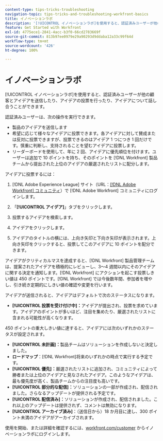 ```yaml
---
content-type: tips-tricks-troubleshooting
navigation-topic: tips-tricks-and-troubleshooting-workfront-basics
title: イノベーションラボ
description: '[!UICONTROL イノベーションラボ]を使用すると、認証済みユーザーが他の顧客とアイデアを送信したり、アイデアの投票を行ったり、アイデアについて話し合うことができます。'
feature: Get Started with Workfront
exl-id: 4775ece1-2841-4acc-b3f0-66cd2783669f
source-git-commit: 813b97ee0979e29a90293d9ddaba12a33c99f64d
workflow-type: tm+mt
source-wordcount: '426'
ht-degree: 100%

---
```


# イノベーションラボ

[!UICONTROL イノベーションラボ]を使用すると、認証済みユーザーが他の顧客とアイデアを送信したり、アイデアの投票を行ったり、アイデアについて話し合うことができます。

認証済みユーザーは、次の操作を実行できます。

* 製品のアイデアを送信します
* 希望に応じて様々なアイデアに投票できます。各アイデアに対して賛成または反対に投票できますが、投票できるのはアイデア 1 つにつき 1 回だけです。慎重に判断し、支持されることを望むアイデアに投票します。
* リーダーボードを使用して、年に 2 回、アイデアに優先順位を付けます。ユーザーは追加で 10 ポイントを持ち、そのポイントを [!DNL Workfront] 製品チームから提出された上位のアイデアの厳選されたリストに配分します。

アイデアに投票するには：

1. [!DNL Adobe Experience League] サイト（URL：[[!DNL Adobe Workfront]  コミュニティ](https://experienceleaguecommunities.adobe.com/t5/workfront/ct-p/workfront?profile.language=ja)）で [!DNL Adobe Workfront] コミュニティにログインします。

1. 「**[!UICONTROL アイデア]**」タブをクリックします。

1. 投票するアイデアを検索します。
1. アイデアをクリックします。
1. アイデアのタイトルの横には、上向き矢印と下向き矢印が表示されます。上向き矢印をクリックすると、投票してこのアイデアに 10 ポイントを配分できます。

アイデアがクリティカルマスを達成すると、[!DNL Workfront] 製品管理チームは、提案されたアイデアを積極的にレビューし、3～4 週間以内にそのアイデアに関する決定を通知します。[!DNL Workfront] にアクションを起こす投票しきい値は 450 ポイントです。[!DNL Workfront] では今後数年間、参加者を増やし、引き続き定期的にしきい値の確認や変更を行います。

アイデアが送信されると、アイデアはデフォルトで次のステータスになります。

* **[!UICONTROL 投票を受け付け中]：**&#x200B;アイデアが提出され、投票を求めています。アイデアのポイントが多いほど、注目を集めたり、厳選されたリストに含まれる可能性が高くなります。

450 ポイントの重大しきい値に達すると、アイデアには次のいずれかのステータスが設定されます。

* **[!UICONTROL 未計画]：**&#x200B;製品チームはソリューションを作成しないと決定しました。
* **ロードマップ**：[!DNL Workfront]将来のいずれかの時点で実行する予定です。
* **[!UICONTROL 優先]：**&#x200B;厳選されたリストに追加され、コミュニティによって勝者または上位のアイデアと見なされたアイデア。このようなアイデアは、最も優先度が高く、製品チームからの注目度も高いです。
* **[!UICONTROL 部分的な配信]：**&#x200B;ソリューションの一部が作成され、配信されました。さらなるアップデートが提供される予定です。
* **[!UICONTROL 配信済み]：**&#x200B;ソリューションが作成され、配信されました。これ以上のアップデートは提供されず、コメントは無効になります。
* **[!UICONTROL アーカイブ済み]**：（送信日から）18 か月目に達し、300 ポイント未満のアイデアがアーカイブされます。

使用を開始、または詳細を確認するには、[workfront.com/customer](https://www.workfront.com/customer) からイノベーションラボにログインします。
